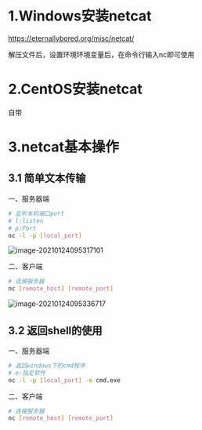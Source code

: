 # 1.Windows安装netcat

https://eternallybored.org/misc/netcat/

解压文件后，设置环境环境变量后，在命令行输入nc即可使用

# 2.CentOS安装netcat

自带

# 3.netcat基本操作

## 3.1 简单文本传输

一、服务器端

```bash
# 监听本机端口port
# l:listen
# p:Port
nc -l -p [local_port]
```

![image-20210124095317101](C:\Users\clcheng\AppData\Roaming\Typora\typora-user-images\image-20210124095317101.png)

二、客户端

```bash
# 连接服务器
nc [remote_host] [remote_port]
```

![image-20210124095336717](C:\Users\clcheng\AppData\Roaming\Typora\typora-user-images\image-20210124095336717.png)

## 3.2 返回shell的使用

一、服务器端

```bash
# 返回windows下的cmd程序
# e:指定软件
nc -l -p [local_port] -e cmd.exe
```

二、客户端

```bash
# 连接服务器
nc [remote_host] [remote_port]
```

